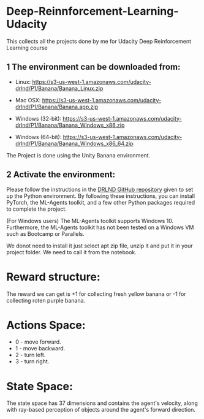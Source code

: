 # Deep-Reinnforcement-Learning-Udacity
This collects all the projects done by me for Udacity Deep Reinforcement Learning course

## 1 The environment can be downloaded from:

* Linux: https://s3-us-west-1.amazonaws.com/udacity-drlnd/P1/Banana/Banana_Linux.zip

* Mac OSX: https://s3-us-west-1.amazonaws.com/udacity-drlnd/P1/Banana/Banana.app.zip

* Windows (32-bit): https://s3-us-west-1.amazonaws.com/udacity-drlnd/P1/Banana/Banana_Windows_x86.zip

* Windows (64-bit): https://s3-us-west-1.amazonaws.com/udacity-drlnd/P1/Banana/Banana_Windows_x86_64.zip

The Project is done using the Unity Banana environment.

## 2 Activate the environment:

Please follow the instructions in the [DRLND GitHub repository](https://github.com/udacity/deep-reinforcement-learning#dependencies) given to set up the Python environment. By following these instructions, you can install PyTorch, the ML-Agents toolkit, and a few other Python packages required to complete the project.

(For Windows users) The ML-Agents toolkit supports Windows 10. Furthermore, the ML-Agents toolkit has not been tested on a Windows VM such as Bootcamp or Parallels.

We donot need to install it just select apt zip file, unzip it and put it in your project folder. We need to call it from the notebook.

# Reward structure:

The reward we can get is +1 for collecting fresh yellow banana or -1 for collecting roten purple banana.

# Actions Space:

* 0 - move forward.
* 1 - move backward.
* 2 - turn left.
* 3 - turn right.

# State Space:

The state space has 37 dimensions and contains the agent's velocity, along with ray-based perception of objects around the agent's forward direction.

